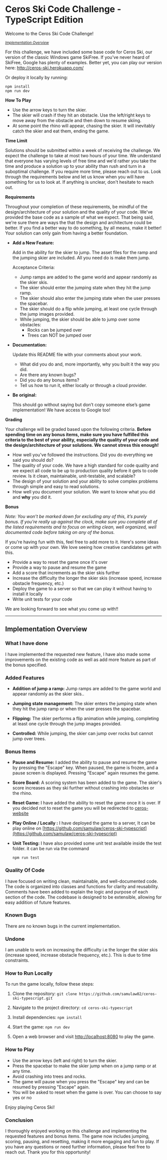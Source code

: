 # Ceros Ski Code Challenge - TypeScript Edition

Welcome to the Ceros Ski Code Challenge!

<small>_[Implementation Overview](#implementation-overview)_</small>

For this challenge, we have included some base code for Ceros Ski, our version of the classic Windows game SkiFree. If
you've never heard of SkiFree, Google has plenty of examples. Better yet, you can play our version here:
http://ceros-ski.herokuapp.com/

Or deploy it locally by running:

```
npm install
npm run dev
```

**How To Play**

-   Use the arrow keys to turn the skier.
-   The skier will crash if they hit an obstacle. Use the left/right keys to move away from the obstacle and then down
    to resume skiing.
-   At some point the rhino will appear, chasing the skier. It will inevitably catch the skier and eat them, ending the
    game.

**Time Limit**

Solutions should be submitted within a week of receiving the challenge. We expect the challenge to take at most two
hours of your time. We understand that everyone has varying levels of free time and we'd rather you take the time and
produce a solution up to your ability than rush and turn in a suboptimal challenge. If you require more time, please
reach out to us. Look through the requirements below and let us know when you will have something for us to look at.
If anything is unclear, don't hesitate to reach out.

**Requirements**

Throughout your completion of these requirements, be mindful of the design/architecture of your solution and the
quality of your code. We've provided the base code as a sample of what we expect. That being said, we're sure there are
ways the that the design and architecture could be better. If you find a better way to do something, by all means, make
it better! Your solution can only gain from having a better foundation.

-   **Add a New Feature:**

    Add in the ability for the skier to jump. The asset files for the ramp and the jumping skier are included. All you
    need do is make them jump.

    Acceptance Criteria:

    -   Jump ramps are added to the game world and appear randomly as the skier skis.
    -   The skier should enter the jumping state when they hit the jump ramp.
    -   The skier should also enter the jumping state when the user presses the spacebar.
    -   The skier should do a flip while jumping, at least one cycle through the jump images provided.
    -   While jumping, the skier should be able to jump over some obstacles:
        -   Rocks can be jumped over
        -   Trees can NOT be jumped over

-   **Documentation:**

    Update this README file with your comments about your work.

    -   What did you do and, more importantly, why you built it the way you did.
    -   Are there any known bugs?
    -   Did you do any bonus items?
    -   Tell us how to run it, either locally or through a cloud provider.

-   **Be original:**

    This should go without saying but don’t copy someone else’s game implementation! We have access to Google too!

**Grading**

Your challenge will be graded based upon the following criteria. **Before spending time on any bonus items, make sure
you have fulfilled this criteria to the best of your ability, especially the quality of your code and the
design/architecture of your solutions. We cannot stress this enough!**

-   How well you've followed the instructions. Did you do everything we said you should do?
-   The quality of your code. We have a high standard for code quality and we expect all code to be up to production
    quality before it gets to code review. Is it clean, maintainable, unit-testable, and scalable?
-   The design of your solution and your ability to solve complex problems through simple and easy to read solutions.
-   How well you document your solution. We want to know what you did and **why** you did it.

**Bonus**

_Note: You won’t be marked down for excluding any of this, it’s purely bonus. If you’re really up against the clock,
make sure you complete all of the listed requirements and to focus on writing clean, well organized, well documented
code before taking on any of the bonus._

If you're having fun with this, feel free to add more to it. Here's some ideas or come up with your own. We love seeing
how creative candidates get with this.

-   Provide a way to reset the game once it's over
-   Provide a way to pause and resume the game
-   Add a score that increments as the skier skis further
-   Increase the difficulty the longer the skier skis (increase speed, increase obstacle frequency, etc.)
-   Deploy the game to a server so that we can play it without having to install it locally
-   Write unit tests for your code

We are looking forward to see what you come up with!!

---

## Implementation Overview

### What I have done

I have implemented the requested new feature, I have also made some improvements on the existing code as well as add more feature as part of the bonus specified.


### Added Features


* **Addition of jump a ramp:** Jump ramps are added to the game world and appear randomly as the skier skis.. 

* **Jumping state management:** The skier enters the jumping state when they hit the jump ramp or when the user presses the spacebar.

* **Flipping:** The skier performs a flip animation while jumping, completing at least one cycle through the jump images provided.

* **Controlled:** While jumping, the skier can jump over rocks but cannot jump over trees.


### Bonus Items

* **Pause and Resume:** I added the ability to pause and resume the game by pressing the "Escape" key. When paused, the game is frozen, and a pause screen is displayed. Pressing "Escape" again resumes the game.

* **Score Board:** A scoring system has been added to the game. The skier's score increases as they ski further without crashing into obstacles or the rhino.

* **Reset Game:** I have added the ability to reset the game once it is over. If you decided not to reset the game you will be redirected to [ceros-website](https://ceros.com)

* **Play Online / Locally :** I have deployed the game to a server, It can be play online on [https://github.com/samulaw/ceros-ski-typescript](https://github.com/samulaw/ceros-ski-typescript)

* **Unit Testing:** I have also provided some unit test available inside the test folder. it can be run via the command <pre>`npm run test`</pre>


### Quality Of Code

I have focused on writing clean, maintainable, and well-documented code. The code is organized into classes and functions for clarity and reusability. Comments have been added to explain the logic and purpose of each section of the code. The codebase is designed to be extensible, allowing for easy addition of future features.

### Known Bugs

There are no known bugs in the current implementation.


### Undone 
I am unable to work on increasing the difficulty i.e the longer the skier skis (increase speed, increase obstacle frequency, etc.). This is due to time constraints. 



### How to Run Locally

To run the game locally, follow these steps:

1. Clone the repository: `git clone https://github.com/samulaw02/ceros-ski-typescript.git`

1. Navigate to the project directory: `cd ceros-ski-typescript`

1. Install dependencies: `npm install`

1. Start the game: `npm run dev`

1. Open a web browser and visit [http://localhost:8080](http://localhost:8080) to play the game.


### How to Play
* Use the arrow keys (left and right) to turn the skier.
* Press the spacebar to make the skier jump when on a jump ramp or at any time.
* Avoid crashing into trees and rocks.
* The game will pause when you press the "Escape" key and can be resumed by pressing "Escape" again.
* You will be asked to reset when the game is over. You can choose to say yes or no

Enjoy playing Ceros Ski!

### Conclusion
I thoroughly enjoyed working on this challenge and implementing the requested features and bonus items. The game now includes jumping, scoring, pausing, and resetting, making it more engaging and fun to play. If you have any questions or need further information, please feel free to reach out. Thank you for this opportunity!










